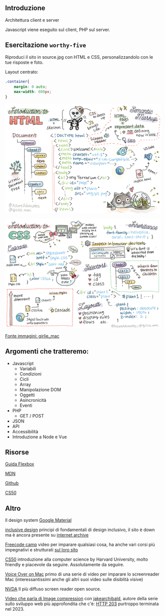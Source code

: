 ## Introduzione

Architettura client e server  

Javascript viene eseguito sul client, PHP sul server.

## Esercitazione `worthy-five`

Riproduci il sito in source.jpg con HTML e CSS, personalizzandolo con le tue risposte e foto.

Layout centrato:
```css
.container{
    margin: 0 auto;
    max-width: 600px;
}
 ```

![html cheatsheet](/img/webdev101-html.png)

![css cheatsheet](/img/webdev101-css.png)

[Fonte immagini: girlie_mac](
https://github.com/girliemac/a-picture-is-worth-a-1000-words)

## Argomenti che tratteremo:

- Javascript
  - Variabili
  - Condizioni
  - Cicli
  - Array
  - Manipolazione DOM
  - Oggetti
  - Asincronicità
  - Eventi
- PHP
  - GET / POST
- JSON
- API
- Accessibilità
- Introduzione a Node e Vue

## Risorse

[Guida Flexbox](https://css-tricks.com/snippets/css/a-guide-to-flexbox/)

[MDN](https://developer.mozilla.org/en-US/)

[Github](https://github.com/)

[CS50](https://cs50.harvard.edu/college/2024/fall/)

## Altro  

Il design system [Google Material](https://m3.material.io/)

[inclusive design](https://web.archive.org/web/20240327094604/https://inclusivedesignprinciples.org/) principi di fondamentali di design inclusivo, il sito è down ma è ancora presente su [internet archive](https://web.archive.org/)

[Freecode camp](https://www.youtube.com/@freecodecamp) video per imparare qualsiasi cosa, ha anche vari corsi più impegnativi e strutturati [sul loro sito](https://www.freecodecamp.org/learn)

[CS50](https://cs50.harvard.edu/college/2024/fall/) introduzione alla computer science by Harvard University, molto friendly e piacevole da seguire. Assolutamente da seguire.

[Voice Over on Mac](https://www.youtube.com/watch?v=tzXcktklAaU&t=2s) primo di una serie di video per imparare lo screenreader Mac (interessantissimi anche gli altri suoi video sulle disiblità visive)

[NVDA](https://www.nvaccess.org/) Il più diffuso screen reader open source.

[Video che parla di Image compression](https://www.youtube.com/watch?v=F1kYBnY6mwg) con [jakearchibald](https://jakearchibald.com/), autore della serie sullo sviluppo web più approfondita che c'è: [HTTP 203](https://www.youtube.com/playlist?list=PLNYkxOF6rcIAKIQFsNbV0JDws_G_bnNo9) purtroppo terminata nel 2023.